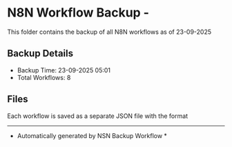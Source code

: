 # N8N Workflow Backup - 
This folder contains the backup of all N8N workflows as of 23-09-2025

## Backup Details
- Backup Time: 23-09-2025 05:01
- Total Workflows: 8

## Files
Each workflow is saved as a separate JSON file with the format

-----------
* Automatically generated by NSN Backup Workflow *